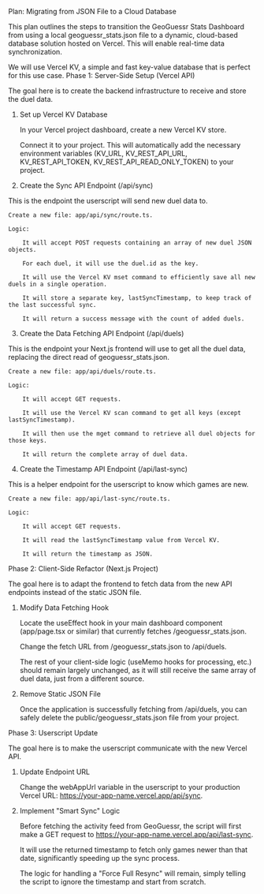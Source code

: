 Plan: Migrating from JSON File to a Cloud Database

This plan outlines the steps to transition the GeoGuessr Stats Dashboard from using a local geoguessr_stats.json file to a dynamic, cloud-based database solution hosted on Vercel. This will enable real-time data synchronization.

We will use Vercel KV, a simple and fast key-value database that is perfect for this use case.
Phase 1: Server-Side Setup (Vercel API)

The goal here is to create the backend infrastructure to receive and store the duel data.
1. Set up Vercel KV Database

    In your Vercel project dashboard, create a new Vercel KV store.

    Connect it to your project. This will automatically add the necessary environment variables (KV_URL, KV_REST_API_URL, KV_REST_API_TOKEN, KV_REST_API_READ_ONLY_TOKEN) to your project.

2. Create the Sync API Endpoint (/api/sync)

This is the endpoint the userscript will send new duel data to.

    Create a new file: app/api/sync/route.ts.

    Logic:

        It will accept POST requests containing an array of new duel JSON objects.

        For each duel, it will use the duel.id as the key.

        It will use the Vercel KV mset command to efficiently save all new duels in a single operation.

        It will store a separate key, lastSyncTimestamp, to keep track of the last successful sync.

        It will return a success message with the count of added duels.

3. Create the Data Fetching API Endpoint (/api/duels)

This is the endpoint your Next.js frontend will use to get all the duel data, replacing the direct read of geoguessr_stats.json.

    Create a new file: app/api/duels/route.ts.

    Logic:

        It will accept GET requests.

        It will use the Vercel KV scan command to get all keys (except lastSyncTimestamp).

        It will then use the mget command to retrieve all duel objects for those keys.

        It will return the complete array of duel data.

4. Create the Timestamp API Endpoint (/api/last-sync)

This is a helper endpoint for the userscript to know which games are new.

    Create a new file: app/api/last-sync/route.ts.

    Logic:

        It will accept GET requests.

        It will read the lastSyncTimestamp value from Vercel KV.

        It will return the timestamp as JSON.

Phase 2: Client-Side Refactor (Next.js Project)

The goal here is to adapt the frontend to fetch data from the new API endpoints instead of the static JSON file.
1. Modify Data Fetching Hook

    Locate the useEffect hook in your main dashboard component (app/page.tsx or similar) that currently fetches /geoguessr_stats.json.

    Change the fetch URL from /geoguessr_stats.json to /api/duels.

    The rest of your client-side logic (useMemo hooks for processing, etc.) should remain largely unchanged, as it will still receive the same array of duel data, just from a different source.

2. Remove Static JSON File

    Once the application is successfully fetching from /api/duels, you can safely delete the public/geoguessr_stats.json file from your project.

Phase 3: Userscript Update

The goal here is to make the userscript communicate with the new Vercel API.
1. Update Endpoint URL

    Change the webAppUrl variable in the userscript to your production Vercel URL: https://your-app-name.vercel.app/api/sync.

2. Implement "Smart Sync" Logic

    Before fetching the activity feed from GeoGuessr, the script will first make a GET request to https://your-app-name.vercel.app/api/last-sync.

    It will use the returned timestamp to fetch only games newer than that date, significantly speeding up the sync process.

    The logic for handling a "Force Full Resync" will remain, simply telling the script to ignore the timestamp and start from scratch.